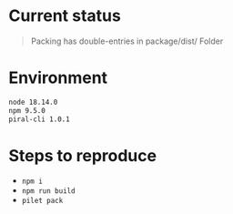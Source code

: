 # Current status

> Packing has double-entries in package/dist/ Folder

# Environment

```sh
node 18.14.0
npm 9.5.0
piral-cli 1.0.1
```

# Steps to reproduce

- `npm i`
- `npm run build`
- `pilet pack`
